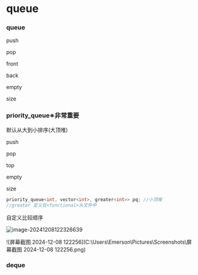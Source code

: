 # queue

### queue

push

pop

front

back

empty

size



### priority_queue※非常重要

默认从大到小排序(大顶堆)

push

pop

top

empty

size

```cpp
priority_queue<int, vector<int>, greater<int>> pq; //小顶堆
//greater 定义在<functional>头文件中

```





自定义比较顺序

![image-20241208122326639](C:\Users\Emerson\AppData\Roaming\Typora\typora-user-images\image-20241208122326639.png)



![屏幕截图 2024-12-08 122256](C:\Users\Emerson\Pictures\Screenshots\屏幕截图 2024-12-08 122256.png)

### deque

